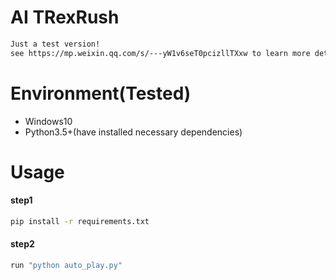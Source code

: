 # AI TRexRush
```sh
Just a test version!
see https://mp.weixin.qq.com/s/---yW1v6seT0pcizllTXxw to learn more details.
```

# Environment(Tested)
- Windows10
- Python3.5+(have installed necessary dependencies)

# Usage
#### step1
```sh
pip install -r requirements.txt
```
#### step2
```sh
run "python auto_play.py"
```